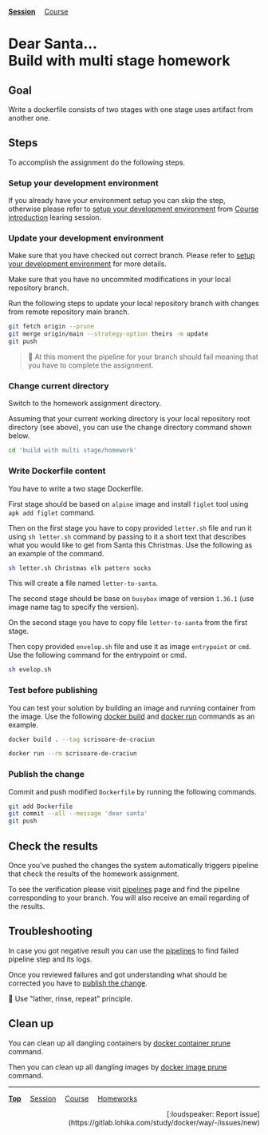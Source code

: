**[Session](../README.md)**
&emsp;[Course](/README.md)

# **Dear Santa...**<br>Build with multi stage homework

## Goal

Write a dockerfile consists of two stages with one stage uses artifact from another one.

## Steps

To accomplish the assignment do the following steps.

### Setup your development environment

If you already have your environment setup you can skip the step, otherwise
please refer to [setup your development environment](/course%20introduction/homework/README.md#setup-your-development-environment) from [Course introduction](/course%20introduction/README.md) learing session.

### Update your development environment

Make sure that you have checked out correct branch. Please refer to [setup your development environment](/course%20introduction/homework/README.md#setup-your-development-environment) for more details.

Make sure that you have no uncommited modifications in your local repository branch.

Run the following steps to update your local repository branch with changes from remote repository main branch.

```sh
git fetch origin --prune
git merge origin/main --strategy-option theirs -m update
git push
```

> :memo: At this moment the pipeline for your branch should fail meaning that you have to complete the assignment.

### Change current directory

Switch to the homework assignment directory.

Assuming that your current working directory is your local repository root directory (see above), you can use the change directory command shown below.

```sh
cd 'build with multi stage/homework'
```

### Write Dockerfile content

You have to write a two stage Dockerfile.

First stage should be based on `alpine` image and install `figlet` tool using `apk add figlet` command.

Then on the first stage you have to copy provided `letter.sh` file and run it using `sh letter.sh` command by passing to it a short text that describes what you would like to get from Santa this Christmas. Use the following as an example of the command.

```sh
sh letter.sh Christmas elk pattern socks
```

This will create a file named `letter-to-santa`.

The second stage should be base on `busybox` image of version `1.36.1` (use image name tag to specify the version).

On the second stage you have to copy file `letter-to-santa` from the first stage.

Then copy provided `envelop.sh` file and use it as image `entrypoint` or `cmd`. Use the following command for the entrypoint or cmd.

```sh
sh evelop.sh
```

### Test before publishing

You can test your solution by building an image and running container from the image. Use the following [docker build] and [docker run] commands as an example.

```sh
docker build . --tag scrisoare-de-craciun
```

```sh
docker run --rm scrisoare-de-craciun
```

### Publish the change

Commit and push modified `Dockerfile` by running the following commands.

```sh
git add Dockerfile
git commit --all --message 'dear santa'
git push
```

## Check the results

Once you've pushed the changes the system automatically triggers pipeline that check the results of the homework assignment.

To see the verification please visit [pipelines](https://gitlab.lohika.com/study/docker/way/-/pipelines?scope=branches) page and find the pipeline corresponding to your branch.
You will also receive an email regarding of the results.

## Troubleshooting

In case you got negative result you can use the [pipelines](https://gitlab.lohika.com/study/docker/way/-/pipelines?scope=branches) to find failed pipeline step and its logs.

Once you reviewed failures and got understanding what should be corrected you have to [publish the change](#publish-the-change).

:memo: Use "lather, rinse, repeat" principle.

## Clean up

You can clean up all dangling containers by [docker container prune] command.

Then you can clean up all dangling images by [docker image prune] command.

[docker build]: https://docs.docker.com/engine/reference/commandline/build/
[docker container prune]: https://docs.docker.com/engine/reference/commandline/container_prune/
[docker image prune]: https://docs.docker.com/engine/reference/commandline/image_prune/
[docker run]: https://docs.docker.com/engine/reference/commandline/run/

---
**[Top](#)**
&emsp;[Session](../README.md)
&emsp;[Course](/README.md)
&emsp;[Homeworks](/README.md#homeworks)
<div align="right">[:loudspeaker: Report issue](https://gitlab.lohika.com/study/docker/way/-/issues/new)</div>
